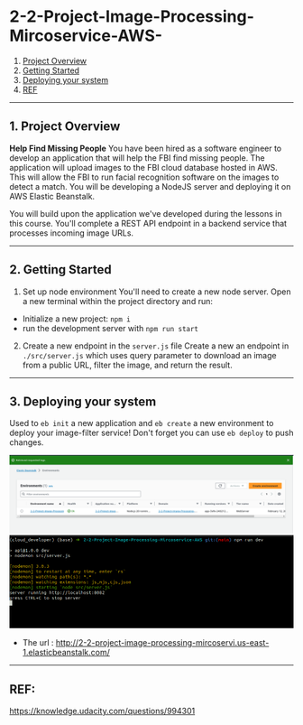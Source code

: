 # 2-2-Project-Image-Processing-Mircoservice-AWS-
1. [Project Overview](#schema1)
2. [Getting Started](#schema2)
3. [Deploying your system](#schema3)
4. [REF](#schema4)


<hr>
<a name='schema1'></a>

## 1. Project Overview

**Help Find Missing People**
You have been hired as a software engineer to develop an application that will help the FBI find missing people. The application will upload images to the FBI cloud database hosted in AWS. This will allow the FBI to run facial recognition software on the images to detect a match. You will be developing a NodeJS server and deploying it on AWS Elastic Beanstalk.

You will build upon the application we've developed during the lessons in this course. You'll complete a REST API endpoint in a backend service that processes incoming image URLs.


<hr>
<a name='schema2'></a>

## 2. Getting Started
1. Set up node environment
You'll need to create a new node server. Open a new terminal within the project directory and run:

- Initialize a new project: `npm i`
- run the development server with `npm run start`

2. Create a new endpoint in the `server.js` file
Create a new an endpoint in `./src/server.js` which uses query parameter to download an image from a public URL, filter the image, and return the result.

<hr>
<a name='schema3'></a>

## 3. Deploying your system

Used to `eb init` a new application and `eb create` a new environment to deploy your image-filter service! Don't forget you can use `eb deploy` to push changes.

![eb](./img/eb.png)
![run dev](./img/run_dev.png)



- The url : http://2-2-project-image-processing-mircoservi.us-east-1.elasticbeanstalk.com/




<hr>
<a name='schemaref'></a>


## REF:


https://knowledge.udacity.com/questions/994301